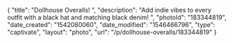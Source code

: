 {
    "title": "Dollhouse Overalls! ",
    "description": "Add indie vibes to every outfit with a black hat and matching black denim! ",
    "photoId": "183344819",
    "date_created": "1542080060",
    "date_modified": "1546466796",
    "type": "captivate",
    "layout": "photo",
    "url": "\/p\/dollhouse-overalls\/183344819"
}